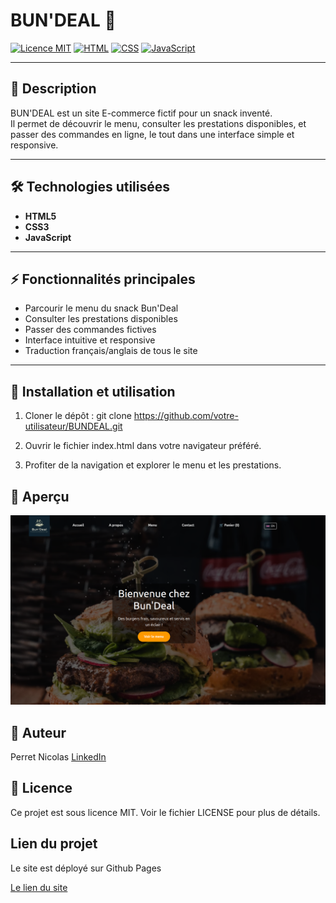 # BUN'DEAL 🍔

[![Licence MIT](https://img.shields.io/badge/Licence-MIT-green)](LICENSE)
[![HTML](https://img.shields.io/badge/HTML5-E34F26?logo=html5&logoColor=white)](https://developer.mozilla.org/fr/docs/Web/HTML)
[![CSS](https://img.shields.io/badge/CSS3-1572B6?logo=css3&logoColor=white)](https://developer.mozilla.org/fr/docs/Web/CSS)
[![JavaScript](https://img.shields.io/badge/JavaScript-F7DF1E?logo=javascript&logoColor=black)](https://developer.mozilla.org/fr/docs/Web/JavaScript)

---

## 🔹 Description
BUN'DEAL est un site E-commerce fictif pour un snack inventé.  
Il permet de découvrir le menu, consulter les prestations disponibles, et passer des commandes en ligne, le tout dans une interface simple et responsive.

---

## 🛠 Technologies utilisées
- **HTML5**
- **CSS3**
- **JavaScript**

---

## ⚡ Fonctionnalités principales
- Parcourir le menu du snack Bun'Deal
- Consulter les prestations disponibles
- Passer des commandes fictives
- Interface intuitive et responsive
- Traduction français/anglais de tous le site

---

## 🚀 Installation et utilisation
1. Cloner le dépôt :
git clone https://github.com/votre-utilisateur/BUNDEAL.git

3. Ouvrir le fichier index.html dans votre navigateur préféré.

4. Profiter de la navigation et explorer le menu et les prestations.

## 📸 Aperçu

<img src="images/Capture d’écran du 2025-08-28 16-16-52.png" alt="Aperçu de l'application" width="600">


## 👤 Auteur
Perret Nicolas
[LinkedIn](https://www.linkedin.com/in/nicolas-perret01/)

## 📄 Licence
Ce projet est sous licence MIT.
Voir le fichier LICENSE pour plus de détails.

## Lien du projet

Le site est déployé sur Github Pages 

[Le lien du site](https://nico01210.github.io/Bun_Deal/)
